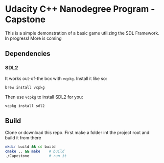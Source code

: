 # Udacity C++ Nanodegree Program - Capstone
This is a simple demonstration of a basic game utilizing the SDL Framework.
In progress! More is coming

## Dependencies
### SDL2
It works out-of-the box with `vcpkg`. Install it like so:
```bash
brew install vcpkg
```
Then use `vcpkg` to install SDL2 for you:
````
vcpkg install sdl2
````
## Build
Clone or download this repo.
First make a folder int the project root and build it from there
```bash
mkdir build && cd build
cmake .. && make    # build
./Capostone         # run it
```


